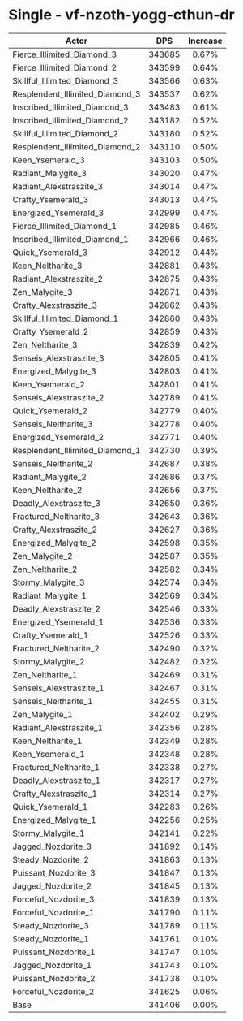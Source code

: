 # Single - vf-nzoth-yogg-cthun-dr
| Actor | DPS | Increase |
|---|:---:|:---:|
|Fierce_Illimited_Diamond_3|343685|0.67%|
|Fierce_Illimited_Diamond_2|343599|0.64%|
|Skillful_Illimited_Diamond_3|343566|0.63%|
|Resplendent_Illimited_Diamond_3|343537|0.62%|
|Inscribed_Illimited_Diamond_3|343483|0.61%|
|Inscribed_Illimited_Diamond_2|343182|0.52%|
|Skillful_Illimited_Diamond_2|343180|0.52%|
|Resplendent_Illimited_Diamond_2|343110|0.50%|
|Keen_Ysemerald_3|343103|0.50%|
|Radiant_Malygite_3|343020|0.47%|
|Radiant_Alexstraszite_3|343014|0.47%|
|Crafty_Ysemerald_3|343013|0.47%|
|Energized_Ysemerald_3|342999|0.47%|
|Fierce_Illimited_Diamond_1|342985|0.46%|
|Inscribed_Illimited_Diamond_1|342966|0.46%|
|Quick_Ysemerald_3|342912|0.44%|
|Keen_Neltharite_3|342881|0.43%|
|Radiant_Alexstraszite_2|342875|0.43%|
|Zen_Malygite_3|342871|0.43%|
|Crafty_Alexstraszite_3|342862|0.43%|
|Skillful_Illimited_Diamond_1|342860|0.43%|
|Crafty_Ysemerald_2|342859|0.43%|
|Zen_Neltharite_3|342839|0.42%|
|Senseis_Alexstraszite_3|342805|0.41%|
|Energized_Malygite_3|342803|0.41%|
|Keen_Ysemerald_2|342801|0.41%|
|Senseis_Alexstraszite_2|342789|0.41%|
|Quick_Ysemerald_2|342779|0.40%|
|Senseis_Neltharite_3|342778|0.40%|
|Energized_Ysemerald_2|342771|0.40%|
|Resplendent_Illimited_Diamond_1|342730|0.39%|
|Senseis_Neltharite_2|342687|0.38%|
|Radiant_Malygite_2|342686|0.37%|
|Keen_Neltharite_2|342656|0.37%|
|Deadly_Alexstraszite_3|342650|0.36%|
|Fractured_Neltharite_3|342643|0.36%|
|Crafty_Alexstraszite_2|342627|0.36%|
|Energized_Malygite_2|342598|0.35%|
|Zen_Malygite_2|342587|0.35%|
|Zen_Neltharite_2|342582|0.34%|
|Stormy_Malygite_3|342574|0.34%|
|Radiant_Malygite_1|342569|0.34%|
|Deadly_Alexstraszite_2|342546|0.33%|
|Energized_Ysemerald_1|342536|0.33%|
|Crafty_Ysemerald_1|342526|0.33%|
|Fractured_Neltharite_2|342490|0.32%|
|Stormy_Malygite_2|342482|0.32%|
|Zen_Neltharite_1|342469|0.31%|
|Senseis_Alexstraszite_1|342467|0.31%|
|Senseis_Neltharite_1|342455|0.31%|
|Zen_Malygite_1|342402|0.29%|
|Radiant_Alexstraszite_1|342356|0.28%|
|Keen_Neltharite_1|342349|0.28%|
|Keen_Ysemerald_1|342348|0.28%|
|Fractured_Neltharite_1|342338|0.27%|
|Deadly_Alexstraszite_1|342317|0.27%|
|Crafty_Alexstraszite_1|342314|0.27%|
|Quick_Ysemerald_1|342283|0.26%|
|Energized_Malygite_1|342256|0.25%|
|Stormy_Malygite_1|342141|0.22%|
|Jagged_Nozdorite_3|341892|0.14%|
|Steady_Nozdorite_2|341863|0.13%|
|Puissant_Nozdorite_3|341847|0.13%|
|Jagged_Nozdorite_2|341845|0.13%|
|Forceful_Nozdorite_3|341839|0.13%|
|Forceful_Nozdorite_1|341790|0.11%|
|Steady_Nozdorite_3|341789|0.11%|
|Steady_Nozdorite_1|341761|0.10%|
|Puissant_Nozdorite_1|341747|0.10%|
|Jagged_Nozdorite_1|341743|0.10%|
|Puissant_Nozdorite_2|341738|0.10%|
|Forceful_Nozdorite_2|341625|0.06%|
|Base|341406|0.00%|
